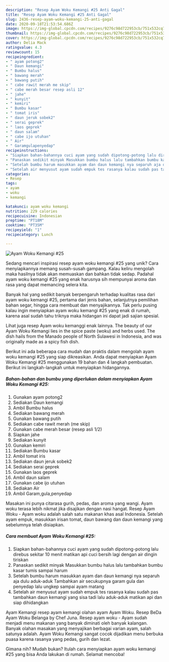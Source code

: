 ```yaml
---
description: "Resep Ayam Woku Kemangi #25 Anti Gagal"
title: "Resep Ayam Woku Kemangi #25 Anti Gagal"
slug: 2436-resep-ayam-woku-kemangi-25-anti-gagal
date: 2020-09-18T21:53:54.686Z
image: https://img-global.cpcdn.com/recipes/9276c98d722953cb/751x532cq70/ayam-woku-kemangi-25-foto-resep-utama.jpg
thumbnail: https://img-global.cpcdn.com/recipes/9276c98d722953cb/751x532cq70/ayam-woku-kemangi-25-foto-resep-utama.jpg
cover: https://img-global.cpcdn.com/recipes/9276c98d722953cb/751x532cq70/ayam-woku-kemangi-25-foto-resep-utama.jpg
author: Delia Mack
ratingvalue: 4.3
reviewcount: 15
recipeingredient:
- " ayam potong2"
- " Daun kemangi"
- " Bumbu halus"
- " bawang merah"
- " bawang putih"
- " cabe rawit merah me skip"
- " cabe merah besar resep asli 12"
- " jahe"
- " kunyit"
- " kemiri"
- " Bumbu kasar"
- " tomat iris"
- " daun jeruk sobek2"
- " serai geprek"
- " laos geprek"
- " daun salam"
- " cabe ijo utuhan"
- " Air"
- " Garamgulapenyedap"
recipeinstructions:
- "Siapkan bahan-bahannya cuci ayam yang sudah dipotong-potong lalu direbus sekitar 10 menit matikan api cuci bersih lagi dengan air dingin tiriskan"
- "Panaskan sedikit minyak Masukkan bumbu halus lalu tambahkan bumbu kasar tumis sampai harum"
- "Setelah bumbu harum masukkan ayam dan daun kemangi nya separuh aja dulu aduk-aduk Tambahkan air secukupnya garam gula dan penyedap lalu ungkep sampai ayam matang"
- "Setelah air menyusut ayam sudah empuk tes rasanya kalau sudah pas tambahkan daun kemangi yang sisa tadi lalu aduk-aduk matikan api dan siap dihidangkan"
categories:
- Resep
tags:
- ayam
- woku
- kemangi

katakunci: ayam woku kemangi 
nutrition: 229 calories
recipecuisine: Indonesian
preptime: "PT18M"
cooktime: "PT35M"
recipeyield: "1"
recipecategory: Lunch

---
```



![Ayam Woku Kemangi #25](https://img-global.cpcdn.com/recipes/9276c98d722953cb/751x532cq70/ayam-woku-kemangi-25-foto-resep-utama.jpg)

Sedang mencari inspirasi resep ayam woku kemangi #25 yang unik? Cara menyiapkannya memang susah-susah gampang. Kalau keliru mengolah maka hasilnya tidak akan memuaskan dan bahkan tidak sedap. Padahal ayam woku kemangi #25 yang enak harusnya sih mempunyai aroma dan rasa yang dapat memancing selera kita.

Banyak hal yang sedikit banyak berpengaruh terhadap kualitas rasa dari ayam woku kemangi #25, pertama dari jenis bahan, selanjutnya pemilihan bahan segar, hingga cara membuat dan menyajikannya. Tak perlu pusing kalau ingin menyiapkan ayam woku kemangi #25 yang enak di rumah, karena asal sudah tahu triknya maka hidangan ini dapat jadi sajian spesial.

Lihat juga resep Ayam woku kemanggi enak lainnya. The beauty of our Ayam Woku Kemangi lies in the spice paste (woku) and herbs used. The dish hails from the Manado people of North Sulawesi in Indonesia, and was originally made as a spicy fish dish.


Berikut ini ada beberapa cara mudah dan praktis dalam mengolah ayam woku kemangi #25 yang siap dikreasikan. Anda dapat menyiapkan Ayam Woku Kemangi #25 menggunakan 19 bahan dan 4 langkah pembuatan. Berikut ini langkah-langkah untuk menyiapkan hidangannya.

<!--inarticleads1-->

##### Bahan-bahan dan bumbu yang diperlukan dalam menyiapkan Ayam Woku Kemangi #25:

1. Gunakan  ayam potong2
1. Sediakan  Daun kemangi
1. Ambil  Bumbu halus
1. Sediakan  bawang merah
1. Gunakan  bawang putih
1. Sediakan  cabe rawit merah (me skip)
1. Gunakan  cabe merah besar (resep asli 1/2)
1. Siapkan  jahe
1. Sediakan  kunyit
1. Gunakan  kemiri
1. Sediakan  Bumbu kasar
1. Ambil  tomat iris
1. Sediakan  daun jeruk sobek2
1. Sediakan  serai geprek
1. Gunakan  laos geprek
1. Ambil  daun salam
1. Gunakan  cabe ijo utuhan
1. Sediakan  Air
1. Ambil  Garam,gula,penyedap


Masakan ini punya citarasa gurih, pedas, dan aroma yang wangi. Ayam woku terasa lebih nikmat jika disajikan dengan nasi hangat. Resep Ayam Woku - Ayam woku adalah salah satu makanan khas asal Indonesia. Setelah ayam empuk, masukkan irisan tomat, daun bawang dan daun kemangi yang sebelumnya telah disiapkan. 

<!--inarticleads2-->

##### Cara membuat Ayam Woku Kemangi #25:

1. Siapkan bahan-bahannya cuci ayam yang sudah dipotong-potong lalu direbus sekitar 10 menit matikan api cuci bersih lagi dengan air dingin tiriskan
1. Panaskan sedikit minyak Masukkan bumbu halus lalu tambahkan bumbu kasar tumis sampai harum
1. Setelah bumbu harum masukkan ayam dan daun kemangi nya separuh aja dulu aduk-aduk Tambahkan air secukupnya garam gula dan penyedap lalu ungkep sampai ayam matang
1. Setelah air menyusut ayam sudah empuk tes rasanya kalau sudah pas tambahkan daun kemangi yang sisa tadi lalu aduk-aduk matikan api dan siap dihidangkan


Ayam Kemangi resep ayam kemangi olahan ayam Ayam Woku. Resep BeDa Ayam Woku Belanga by Chef Juna. Resep ayam woku - Ayam sudah menjadi menu makanan yang banyak diminati oleh banyak kalangan. Banyak olahan masakan yang menyajikan berbagai varian ayam, salah satunya adalah. Ayam Woku Kemangi sangat cocok dijadikan menu berbuka puasa karena rasanya yang pedas, gurih dan lezat. 

Gimana nih? Mudah bukan? Itulah cara menyiapkan ayam woku kemangi #25 yang bisa Anda lakukan di rumah. Selamat mencoba!
